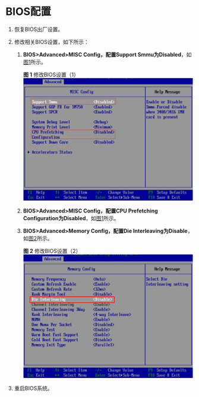 # BIOS配置<a name="ZH-CN_TOPIC_0289900176"></a>

1.  恢复BIOS出厂设置。
2.  修改相关BIOS设置，如下所示：
    1.  **BIOS\>Advanced\>MISC Config，配置Support Smmu为Disabled**，如[图1](#zh-cn_topic_0283136610_zh-cn_topic_0263913266_fig1464144318512)所示。

        **图 1**  修改BIOS设置（1）<a name="zh-cn_topic_0283136610_zh-cn_topic_0263913266_fig1464144318512"></a>  
        ![](figures/修改BIOS设置（1）.png "修改BIOS设置（1）")

    2.  **BIOS\>Advanced\>MISC Config，配置CPU Prefetching Configuration为Disabled**，如[图1](#zh-cn_topic_0283136610_zh-cn_topic_0263913266_fig1464144318512)所示。
    3.  **BIOS\>Advanced\>Memory Config，配置Die Interleaving为Disable**，如[图2](#zh-cn_topic_0283136610_zh-cn_topic_0263913266_fig6430185319610)所示。

        **图 2**  修改BIOS设置（2）<a name="zh-cn_topic_0283136610_zh-cn_topic_0263913266_fig6430185319610"></a>  
        ![](figures/修改BIOS设置（2）.png "修改BIOS设置（2）")

3.  重启BIOS系统。


